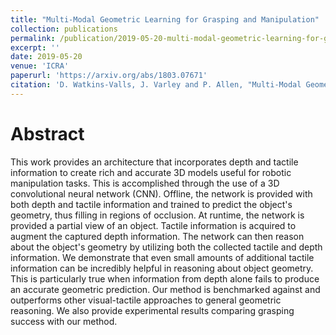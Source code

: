 ```yaml
---
title: "Multi-Modal Geometric Learning for Grasping and Manipulation"
collection: publications
permalink: /publication/2019-05-20-multi-modal-geometric-learning-for-grasping-and-manipulation
excerpt: ''
date: 2019-05-20
venue: 'ICRA'
paperurl: 'https://arxiv.org/abs/1803.07671'
citation: 'D. Watkins-Valls, J. Varley and P. Allen, "Multi-Modal Geometric Learning for Grasping and Manipulation," 2019 International Conference on Robotics and Automation (ICRA), 2019, pp. 7339-7345, doi: 10.1109/ICRA.2019.8794233.'
---
```


# Abstract
This work provides an architecture that incorporates depth and tactile information to create rich and accurate 3D models useful for robotic manipulation tasks. This is accomplished through the use of a 3D convolutional neural network (CNN). Offline, the network is provided with both depth and tactile information and trained to predict the object's geometry, thus filling in regions of occlusion. At runtime, the network is provided a partial view of an object. Tactile information is acquired to augment the captured depth information. The network can then reason about the object's geometry by utilizing both the collected tactile and depth information. We demonstrate that even small amounts of additional tactile information can be incredibly helpful in reasoning about object geometry. This is particularly true when information from depth alone fails to produce an accurate geometric prediction. Our method is benchmarked against and outperforms other visual-tactile approaches to general geometric reasoning. We also provide experimental results comparing grasping success with our method. 	

